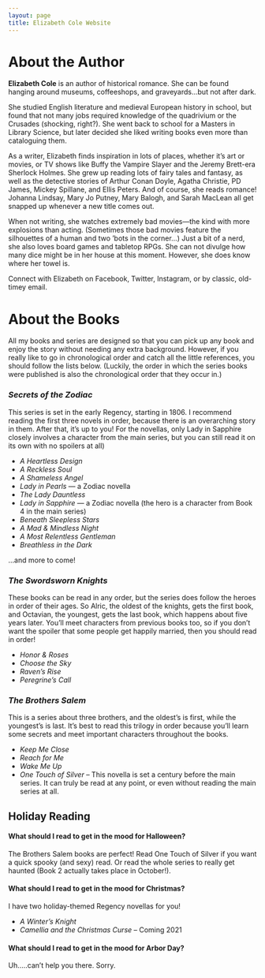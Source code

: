 ```yaml
---
layout: page
title: Elizabeth Cole Website
---
```

# About the Author

**Elizabeth Cole** is an author of historical romance. She can be found hanging around museums, coffeeshops, and graveyards…but not after dark.

She studied English literature and medieval European history in school, but found that not many jobs required knowledge of the quadrivium or the Crusades (shocking, right?). She went back to school for a Masters in Library Science, but later decided she liked writing books even more than cataloguing them.

As a writer, Elizabeth finds inspiration in lots of places, whether it’s art or movies, or TV shows like Buffy the Vampire Slayer and the Jeremy Brett-era Sherlock Holmes. She grew up reading lots of fairy tales and fantasy, as well as the detective stories of Arthur Conan Doyle, Agatha Christie, PD James, Mickey Spillane, and Ellis Peters. And of course, she reads romance! Johanna Lindsay, Mary Jo Putney, Mary Balogh, and Sarah MacLean all get snapped up whenever a new title comes out.

When not writing, she watches extremely bad movies—the kind with more explosions than acting. (Sometimes those bad movies feature the silhouettes of a human and two ’bots in the corner…) Just a bit of a nerd, she also loves board games and tabletop RPGs. She can not divulge how many dice might be in her house at this moment. However, she does know where her towel is.

Connect with Elizabeth on Facebook, Twitter, Instagram, or by classic, old-timey email.

# About the Books

All my books and series are designed so that you can pick up any book and enjoy the story without needing any extra background. However, if you really like to go in chronological order and catch all the little references, you should follow the lists below. (Luckily, the order in which the series books were published is also the chronological order that they occur in.)

### _Secrets of the Zodiac_

This series is set in the early Regency, starting in 1806. I recommend reading the first three novels in order, because there is an overarching story in them. After that, it’s up to you! For the novellas, only Lady in Sapphire closely involves a character from the main series, but you can still read it on its own with no spoilers at all)

* _A Heartless Design_
* _A Reckless Soul_
* _A Shameless Angel_
* _Lady in Pearls_ — a Zodiac novella 
* _The Lady Dauntless_
* _Lady in Sapphire_ — a Zodiac novella (the hero is a character from Book 4 in the main series)
* _Beneath Sleepless Stars_
* _A Mad & Mindless Night_
* _A Most Relentless Gentleman_
* _Breathless in the Dark_

…and more to come!

### _The Swordsworn Knights_

These books can be read in any order, but the series does follow the heroes in order of their ages. So Alric, the oldest of the knights, gets the first book, and Octavian, the youngest, gets the last book, which happens about five years later. You’ll meet characters from previous books too, so if you don’t want the spoiler that some people get happily married, then you should read in order!

* _Honor & Roses_
* _Choose the Sky_
* _Raven’s Rise_
* _Peregrine’s Call_

### _﻿The Brothers Salem_

This is a series about three brothers, and the oldest’s is first, while the youngest’s is last. It’s best to read this trilogy in order because you’ll learn some secrets and meet important characters throughout the books.

* _Keep Me Close_
* _Reach for Me_
* _Wake Me Up_
* _One Touch of Silver_ – This novella is set a century before the main series. It can truly be read at any point, or even without reading the main series at all.

## Holiday Reading

#### What should I read to get in the mood for Halloween?

The Brothers Salem books are perfect! Read One Touch of Silver if you want a quick spooky (and sexy) read. Or read the whole series to really get haunted (Book 2 actually takes place in October!).

#### What should I read to get in the mood for Christmas?

I have two holiday-themed Regency novellas for you!

* _A Winter’s Knight_
* _Camellia and the Christmas Curse_ – Coming 2021

#### What should I read to get in the mood for Arbor Day?

Uh…..can’t help you there. Sorry.